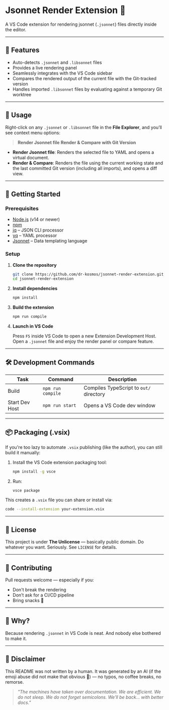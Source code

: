 # Jsonnet Render Extension 🎯

A VS Code extension for rendering jsonnet (`.jsonnet`) files directly inside the editor.

---

## 🔧 Features

* Auto-detects `.jsonnet` and `.libsonnet` files
* Provides a live rendering panel
* Seamlessly integrates with the VS Code sidebar
* Compares the rendered output of the current file with the Git-tracked version
* Handles imported `.libsonnet` files by evaluating against a temporary Git worktree

---

## 📂 Usage

Right-click on any `.jsonnet` or `.libsonnet` file in the **File Explorer**, and you’ll see context menu options:

> **Render Jsonnet file**
> **Render & Compare with Git Version**

* **Render Jsonnet file**: Renders the selected file to YAML and opens a virtual document.
* **Render & Compare**: Renders the file using the current working state and the last committed Git version (including all imports), and opens a diff view.

---

## 🚀 Getting Started

### Prerequisites

* [Node.js](https://nodejs.org) (v14 or newer)
* [npm](https://www.npmjs.com/)
* [jq](https://stedolan.github.io/jq/) – JSON CLI processor
* [yq](https://github.com/mikefarah/yq) – YAML processor
* [Jsonnet](https://jsonnet.org/) – Data templating language

### Setup

1. **Clone the repository**

   ```bash
   git clone https://github.com/dr-kosmos/jsonnet-render-extension.git
   cd jsonnet-render-extension
   ```

2. **Install dependencies**

   ```bash
   npm install
   ```

3. **Build the extension**

   ```bash
   npm run compile
   ```

4. **Launch in VS Code**

   Press `F5` inside VS Code to open a new Extension Development Host.
   Open a `.jsonnet` file and enjoy the render panel or compare feature.

---

## 🛠️ Development Commands

| Task           | Command           | Description                             |
| -------------- | ----------------- | --------------------------------------- |
| Build          | `npm run compile` | Compiles TypeScript to `out/` directory |
| Start Dev Host | `npm run start`   | Opens a VS Code dev window              |

---

## 📦 Packaging (.vsix)

If you're too lazy to automate `.vsix` publishing (like the author), you can still build it manually:

1. Install the VS Code extension packaging tool:

   ```bash
   npm install -g vsce
   ```

2. Run:

   ```bash
   vsce package
   ```

This creates a `.vsix` file you can share or install via:

```bash
code --install-extension your-extension.vsix
```

---

## 📄 License

This project is under **The Unlicense** — basically public domain.
Do whatever you want. Seriously. See `LICENSE` for details.

---

## 🤝 Contributing

Pull requests welcome — especially if you:

* Don't break the rendering
* Don’t ask for a CI/CD pipeline
* Bring snacks 🍟

---

## 🧠 Why?

Because rendering `.jsonnet` in VS Code is neat.
And nobody else bothered to make it.

---

## 🤖 Disclaimer

This README was not written by a human. It was generated by an AI (if the emoji abuse did not make that obvious 🤣) — no typos, no coffee breaks, no remorse.

> *"The machines have taken over documentation. We are efficient. We do not sleep. We do not forget semicolons. We’ll be back... with better docs."*
